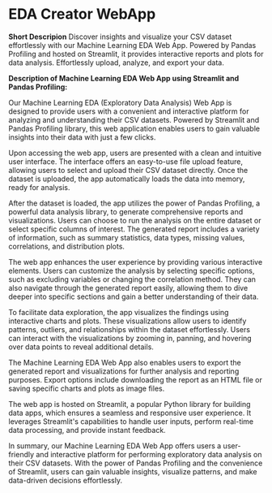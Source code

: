 # EDA Creator WebApp
**Short Descripion**
Discover insights and visualize your CSV dataset effortlessly with our Machine Learning EDA Web App. Powered by Pandas Profiling and hosted on Streamlit, it provides interactive reports and plots for data analysis. Effortlessly upload, analyze, and export your data.


**Description of Machine Learning EDA Web App using Streamlit and Pandas Profiling:**

Our Machine Learning EDA (Exploratory Data Analysis) Web App is designed to provide users with a convenient and interactive platform for analyzing and understanding their CSV datasets. Powered by Streamlit and Pandas Profiling library, this web application enables users to gain valuable insights into their data with just a few clicks.

Upon accessing the web app, users are presented with a clean and intuitive user interface. The interface offers an easy-to-use file upload feature, allowing users to select and upload their CSV dataset directly. Once the dataset is uploaded, the app automatically loads the data into memory, ready for analysis.

After the dataset is loaded, the app utilizes the power of Pandas Profiling, a powerful data analysis library, to generate comprehensive reports and visualizations. Users can choose to run the analysis on the entire dataset or select specific columns of interest. The generated report includes a variety of information, such as summary statistics, data types, missing values, correlations, and distribution plots.

The web app enhances the user experience by providing various interactive elements. Users can customize the analysis by selecting specific options, such as excluding variables or changing the correlation method. They can also navigate through the generated report easily, allowing them to dive deeper into specific sections and gain a better understanding of their data.

To facilitate data exploration, the app visualizes the findings using interactive charts and plots. These visualizations allow users to identify patterns, outliers, and relationships within the dataset effortlessly. Users can interact with the visualizations by zooming in, panning, and hovering over data points to reveal additional details.

The Machine Learning EDA Web App also enables users to export the generated report and visualizations for further analysis and reporting purposes. Export options include downloading the report as an HTML file or saving specific charts and plots as image files.

The web app is hosted on Streamlit, a popular Python library for building data apps, which ensures a seamless and responsive user experience. It leverages Streamlit's capabilities to handle user inputs, perform real-time data processing, and provide instant feedback.

In summary, our Machine Learning EDA Web App offers users a user-friendly and interactive platform for performing exploratory data analysis on their CSV datasets. With the power of Pandas Profiling and the convenience of Streamlit, users can gain valuable insights, visualize patterns, and make data-driven decisions effortlessly.
